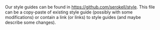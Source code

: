 <!--
   - SPDX-FileCopyrightText: 2019 Serokell <https://serokell.io>
   -
   - SPDX-License-Identifier: CC0-1.0
   -->

Our style guides can be found in https://github.com/serokell/style.
This file can be a copy-paste of existing style guide (possibly with some
modifications) or contain a link (or links) to style guides (and maybe
describe some changes).
